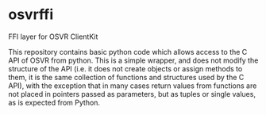 # osvrffi
FFI layer for OSVR ClientKit 

This repository contains basic python code which allows access to the C API of OSVR from python.  This is a simple wrapper, and does not modify the structure of the API (i.e. it does not create objects or assign methods to them, it is the same collection of functions and structures used by the C API), with the exception that in many cases return values from functions are not placed in pointers passed as parameters, but as tuples or single values, as is expected from Python.